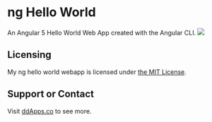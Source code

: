 # ng Hello World
An Angular 5 Hello World Web App created with the Angular CLI.
![](art/index.svg?raw=true)

## Licensing
My ng hello world webapp is licensed under [the MIT License](LICENSE).

## Support or Contact
Visit [ddApps.co](http://ddapps.co) to see more.